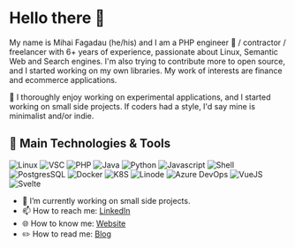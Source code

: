 # Hello there 👋

My name is Mihai Fagadau (he/his) and
I am a PHP engineer 🐘 / contractor / freelancer with 6+ years of experience,
passionate about Linux, Semantic Web and Search engines.
I'm also trying to contribute more to open source, and I
started working on my own libraries.
My work of interests are finance and ecommerce applications.

🤝 I thoroughly enjoy working on experimental applications, and
I started working on small side projects.
If coders had a style, I'd say mine is minimalist and/or indie.

## 🔧 Main Technologies & Tools

![Linux](https://img.shields.io/badge/Linux-FCC624?style=for-the-badge&logo=linux&logoColor=black)
![VSC](https://img.shields.io/badge/Visual_Studio_Code-0078D4?style=for-the-badge&logo=visual%20studio%20code&logoColor=white)
![PHP](https://img.shields.io/badge/PHP-777BB4?style=for-the-badge&logo=php&logoColor=white)
![Java](https://img.shields.io/badge/Java-ED8B00?style=for-the-badge&logo=java&logoColor=white)
![Python](https://img.shields.io/badge/Python-3776AB?style=for-the-badge&logo=python&logoColor=white)
![Javascript](https://img.shields.io/badge/JavaScript-F7DF1E?style=for-the-badge&logo=javascript&logoColor=black)
![Shell](https://img.shields.io/badge/Shell_Script-121011?style=for-the-badge&logo=gnu-bash&logoColor=white)
![PostgresSQL](https://img.shields.io/badge/PostgreSQL-316192?style=for-the-badge&logo=postgresql&logoColor=white)
![Docker](https://img.shields.io/badge/docker-%230db7ed.svg?style=for-the-badge&logo=docker&logoColor=white)
![K8S](https://img.shields.io/badge/kubernetes-%23326ce5.svg?style=for-the-badge&logo=kubernetes&logoColor=white)
![Linode](https://img.shields.io/badge/Linode-00A95C?style=for-the-badge&logo=Linode&logoColor=white)
![Azure DevOps](https://img.shields.io/badge/Azure_DevOps-0078D7?style=for-the-badge&logo=azure-devops&logoColor=white)
![VueJS](https://img.shields.io/badge/Vue.js-35495E?style=for-the-badge&logo=vue.js&logoColor=4FC08D)
![Svelte](https://img.shields.io/badge/Svelte-4A4A55?style=for-the-badge&logo=svelte&logoColor=FF3E00)

- 🔭 I’m currently working on small side projects.
- 📫 How to reach me: [LinkedIn](https://www.linkedin.com/in/f%C4%83g%C4%83d%C4%83u-mihai-060b00137)
- 🌐 How to know me: [Website](https://mihaichris.github.io)
- ✏️ How to read me: [Blog](https://mihaifagadau.hashnode.dev/)
